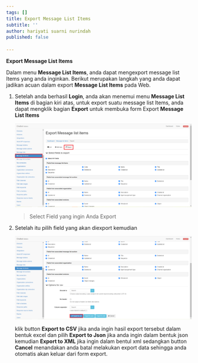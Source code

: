```yaml
---
tags: []
title: Export Message List Items
subtitle: ''
author: hariyati suarni nurindah
published: false

---
```

**Export Message List Items**

Dalam menu **Message List Items**, anda dapat mengexport message list Items yang anda inginkan. Berikut merupakan langkah yang anda dapat jadikan acuan dalam export **Message List Items** pada Web.

1. Setelah anda berhasil **Login**, anda akan menemui menu **Message List Items** di bagian kiri atas, untuk export suatu message list Items, anda dapat mengklik bagian **Export** untuk membuka form Export **Message List Items**

   ![](/uploads/messagelistsitems3.PNG)

   > Select Field yang ingin Anda Export
2. Setelah itu pilih field yang akan diexport kemudian

   ![](/uploads/messagelistsitems4.PNG)

   klik button **Export to CSV** jika anda ingin hasil export tersebut dalam bentuk excel dan pilih **Export to Json** jika anda ingin dalam bentuk json kemudian **Export to XML** jika ingin dalam bentul xml sedangkan button **Cancel** menandakan anda batal melakukan export data sehingga anda otomatis akan keluar dari form export.